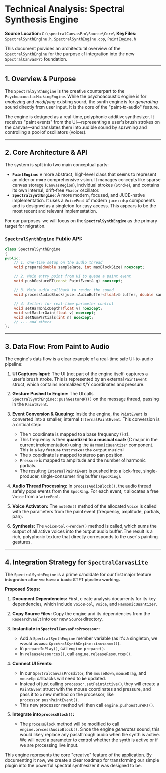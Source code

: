 # Technical Analysis: Spectral Synthesis Engine

**Source Location:** `C:\spectralCanvasPro\Source\Core\`
**Key Files:** `SpectralSynthEngine.h`, `SpectralSynthEngine.cpp`, `PaintEngine.h`

This document provides an architectural overview of the `SpectralSynthEngine` for the purpose of integration into the new `SpectralCanvasPro` foundation.

---

## 1. Overview & Purpose

The `SpectralSynthEngine` is the creative counterpart to the `PsychoacousticMaskingEngine`. While the psychoacoustic engine is for *analyzing* and *modifying* existing sound, the synth engine is for *generating* sound directly from user input. It is the core of the "paint-to-audio" feature.

The engine is designed as a real-time, polyphonic additive synthesizer. It receives "paint events" from the UI—representing a user's brush strokes on the canvas—and translates them into audible sound by spawning and controlling a pool of oscillators (voices).

---

## 2. Core Architecture & API

The system is split into two main conceptual parts:

*   **`PaintEngine`:** A more abstract, high-level class that seems to represent an older or more comprehensive vision. It manages concepts like sparse canvas storage (`CanvasRegion`), individual strokes (`Stroke`), and contains its own internal, drift-free `Phasor` oscillator.
*   **`SpectralSynthEngine`:** A more modern, focused, and JUCE-native implementation. It uses a `VoicePool` of modern `juce::dsp` components and is designed as a singleton for easy access. This appears to be the most recent and relevant implementation.

For our purposes, we will focus on the **`SpectralSynthEngine`** as the primary target for migration.

### `SpectralSynthEngine` Public API:
```cpp
class SpectralSynthEngine
{
public:
    // 1. One-time setup on the audio thread
    void prepare(double sampleRate, int maxBlockSize) noexcept;

    // 2. Main entry point from UI to queue a paint event
    void pushGestureRT(const PaintEvent& g) noexcept;

    // 3. Main audio callback to render the sound
    void processAudioBlock(juce::AudioBuffer<float>& buffer, double sampleRate) noexcept;

    // 4. Setters for real-time parameter control
    void setHarmonicDepth(float v) noexcept;
    void setMasterGain(float v) noexcept;
    void setNumPartials(int n) noexcept;
    // ... and others
};
```

---

## 3. Data Flow: From Paint to Audio

The engine's data flow is a clear example of a real-time safe UI-to-audio pipeline:

1.  **UI Captures Input:** The UI (not part of the engine itself) captures a user's brush stroke. This is represented by an external `PaintEvent` struct, which contains normalized X/Y coordinates and pressure.

2.  **Gesture Pushed to Engine:** The UI calls `SpectralSynthEngine::pushGestureRT()` on the message thread, passing in the `PaintEvent`.

3.  **Event Conversion & Queuing:** Inside the engine, the `PaintEvent` is converted into a smaller, internal `InternalPaintEvent`. This conversion is a critical step:
    *   The `Y` coordinate is mapped to a base frequency (Hz).
    *   This frequency is then **quantized to a musical scale** (C major in the current implementation) using the `HarmonicQuantizer` component. This is a key feature that makes the output musical.
    *   The `X` coordinate is mapped to stereo pan position.
    *   `Pressure` is mapped to amplitude and the number of harmonic partials.
    *   The resulting `InternalPaintEvent` is pushed into a lock-free, single-producer, single-consumer ring buffer (`SpscRing`).

4.  **Audio Thread Processing:** In `processAudioBlock()`, the audio thread safely pops events from the `SpscRing`. For each event, it allocates a free `Voice` from a `VoicePool`.

5.  **Voice Activation:** The `noteOn()` method of the allocated `Voice` is called with the parameters from the paint event (frequency, amplitude, partials, pan).

6.  **Synthesis:** The `voicePool->render()` method is called, which sums the output of all active voices into the output audio buffer. The result is a rich, polyphonic texture that directly corresponds to the user's painting gestures.

---

## 4. Integration Strategy for `SpectralCanvasLite`

The `SpectralSynthEngine` is a prime candidate for our first major feature integration after we have a basic STFT pipeline working.

**Proposed Steps:**

1.  **Document Dependencies:** First, create analysis documents for its key dependencies, which include `VoicePool`, `Voice`, and `HarmonicQuantizer`.

2.  **Copy Source Files:** Copy the engine and its dependencies from the `ResearchVault` into our new `Source` directory.

3.  **Instantiate in `SpectralCanvasProProcessor`:**
    *   Add a `SpectralSynthEngine` member variable (as it's a singleton, we would access `SpectralSynthEngine::instance()`).
    *   In `prepareToPlay()`, call `engine.prepare()`.
    *   In `releaseResources()`, call `engine.releaseResources()`.

4.  **Connect UI Events:**
    *   In our `SpectralCanvasProEditor`, the `mouseDown`, `mouseDrag`, and `mouseUp` callbacks will need to be updated.
    *   Instead of just calling `processor.setPaintActive()`, they will create a `PaintEvent` struct with the mouse coordinates and pressure, and pass it to a new method on the processor, like `processor.pushPaintEvent()`.
    *   This new processor method will then call `engine.pushGestureRT()`.

5.  **Integrate into `processBlock()`:**
    *   The `processBlock` method will be modified to call `engine.processAudioBlock()`. Since the engine *generates* sound, this would likely replace any passthrough audio when the synth is active. We will need a parameter to control whether the synth is active or if we are processing live input.

This engine represents the core "creative" feature of the application. By documenting it now, we create a clear roadmap for transforming our simple plugin into the powerful spectral synthesizer it was designed to be.
